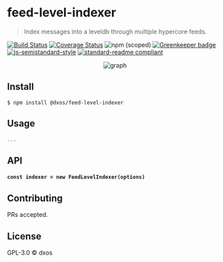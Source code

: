 # feed-level-indexer
> Index messages into a leveldb through multiple hypercore feeds.

[![Build Status](https://travis-ci.com/dxos/feed-level-indexer.svg?branch=master)](https://travis-ci.com/dxos/feed-level-indexer)
[![Coverage Status](https://coveralls.io/repos/github/dxos/feed-level-indexer/badge.svg?branch=master)](https://coveralls.io/github/dxos/feed-level-indexer?branch=master)
![npm (scoped)](https://img.shields.io/npm/v/@dxos/feed-level-indexer)
[![Greenkeeper badge](https://badges.greenkeeper.io/dxos/feed-level-indexer.svg)](https://greenkeeper.io/)
[![js-semistandard-style](https://img.shields.io/badge/code%20style-semistandard-brightgreen.svg?style=flat-square)](https://github.com/standard/semistandard)
[![standard-readme compliant](https://img.shields.io/badge/readme%20style-standard-brightgreen.svg?style=flat-square)](https://github.com/RichardLitt/standard-readme)

<p align="center">
  <img src="https://user-images.githubusercontent.com/819446/76021965-00232580-5f05-11ea-9ff2-81a4c033cb36.jpg" alt="graph">
</p>

## Install

```
$ npm install @dxos/feed-level-indexer
```

## Usage

```javascript
...
```

## API

#### `const indexer = new FeedLevelIndexer(options)`

## Contributing

PRs accepted.

## License

GPL-3.0 © dxos
